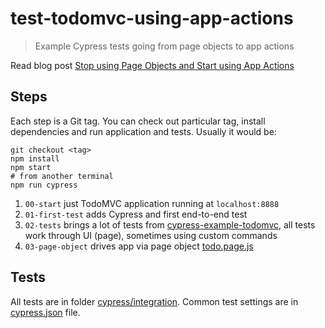 # test-todomvc-using-app-actions

> Example Cypress tests going from page objects to app actions

Read blog post [Stop using Page Objects and Start using App Actions](https://www.cypress.io/blog/2019/01/03/stop-using-page-objects-and-start-using-app-actions/)

## Steps

Each step is a Git tag. You can check out particular tag, install dependencies and run application and tests. Usually it would be:

```shell
git checkout <tag>
npm install
npm start
# from another terminal
npm run cypress
```

1. `00-start` just TodoMVC application running at `localhost:8888`
2. `01-first-test` adds Cypress and first end-to-end test
3. `02-tests` brings a lot of tests from [cypress-example-todomvc](https://github.com/cypress-io/cypress-example-todomvc), all tests work through UI (page), sometimes using custom commands
4. `03-page-object` drives app via page object [todo.page.js](cypress/integration/todo.page.js)

## Tests

All tests are in folder [cypress/integration](cypress/integration). Common test settings are in [cypress.json](cypress.json) file.
